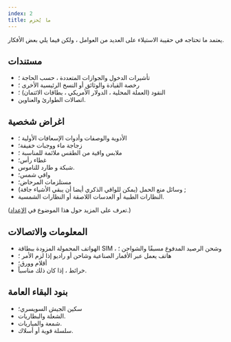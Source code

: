 ```yaml
---
index: 2
title: ما يُحزم
---
```

يعتمد ما تحتاجه في حقيبة الاستيلاء على العديد من العوامل ، ولكن فيما يلي بعض الأفكار.

## مستندات

*   تأشيرات الدخول والجوازات المتعددة ، حسب الحاجة ؛
*   رخصة القيادة والوثائق أو النسخ الرئيسية الأخرى ؛
*   النقود (العملة المحلية ، الدولار الأمريكي ، بطاقات الائتمان) ؛
*   اتصالات الطوارئ والعناوين.

## اغراض شخصية

*   الأدوية والوصفات وأدوات الإسعافات الأولية ؛
*   زجاجة ماء ووجبات خفيفة؛
*    ملابس واقية من الطقس ملائمة للمناسبة ؛
*   غطاء رأس؛
*   شبكة و طارد للناموس.
*   واقي شمس؛
*   مستلزمات المرحاض؛
*   وسائل منع الحمل (يمكن للواقي الذكري  أيضا أن يبقي الأشياء جافة) ;
*   النظارات الطبية أو العدسات اللاصقة أو النظارات الشمسية.

(تعرف على المزيد حول هذا الموضوع في [الإعداد](umbrella://travel/preparation).) 

## المعلومات والاتصالات

*   الهواتف المحمولة المزودة ببطاقة SIM ، وشحن الرصيد المدفوع مسبقًا والشواحن ؛
*   هاتف يعمل عبر الأقمار الصناعية وشاحن أو راديو إذا لزم الأمر ؛
*   أقلام وورق؛
*   خرائط ، إذا كان ذلك مناسباً.

## بنود البقاء العامة

*   سكين الجيش السويسري؛
*   الشعلة والبطاريات.
*   شمعة والمباريات.
*   سلسلة قوية أو أسلاك.